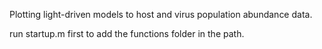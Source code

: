 Plotting light-driven models to host and virus population abundance data.

run startup.m first to add the functions folder in the path.
